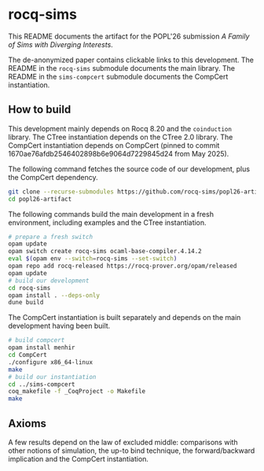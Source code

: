 # rocq-sims

This README documents the artifact for the POPL'26 submission *A Family of Sims with Diverging Interests*.

The de-anonymized paper contains clickable links to this development.
The README in the `rocq-sims` submodule documents the main library.
The README in the `sims-compcert` submodule documents the CompCert instantiation.

## How to build

This development mainly depends on Rocq 8.20 and the `coinduction` library.
The CTree instantiation depends on the CTree 2.0 library.
The CompCert instantiation depends on CompCert (pinned to commit 1670ae76afdb2546402898b6e9064d7229845d24 from May 2025).

The following command fetches the source code of our development, plus the CompCert dependency.

```sh
git clone --recurse-submodules https://github.com/rocq-sims/popl26-artifact.git
cd popl26-artifact
```

The following commands build the main development in a fresh environment, including examples and the CTree instantiation.

```sh
# prepare a fresh switch
opam update
opam switch create rocq-sims ocaml-base-compiler.4.14.2
eval $(opam env --switch=rocq-sims --set-switch)
opam repo add rocq-released https://rocq-prover.org/opam/released
opam update
# build our development
cd rocq-sims
opam install . --deps-only
dune build
```

The CompCert instantiation is built separately and depends on the main development having been built.

```sh
# build compcert
opam install menhir
cd CompCert
./configure x86_64-linux
make
# build our instantiation
cd ../sims-compcert
coq_makefile -f _CoqProject -o Makefile
make
```

## Axioms

A few results depend on the law of excluded middle: comparisons with other notions of simulation,
the up-to bind technique, the forward/backward implication and the CompCert instantiation.
